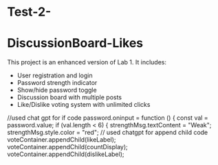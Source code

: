 # Test-2-
# DiscussionBoard-Likes

This project is an enhanced version of Lab 1. It includes:

-  User registration and login
-  Password strength indicator
-  Show/hide password toggle
-  Discussion board with multiple posts
-  Like/Dislike voting system with unlimited clicks


//used chat gpt for if code
    password.oninput = function () {
      const val = password.value;
      if (val.length < 6) {
        strengthMsg.textContent = "Weak";
        strengthMsg.style.color = "red";
// used chatgpt for append child code
         voteContainer.appendChild(likeLabel);
      voteContainer.appendChild(countDisplay);
      voteContainer.appendChild(dislikeLabel);

